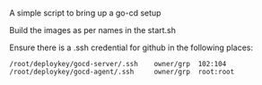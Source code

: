 A simple script to bring up a go-cd setup

Build the images as per names in the start.sh

Ensure there is a .ssh credential for github in the following places:

    /root/deploykey/gocd-server/.ssh    owner/grp  102:104
    /root/deploykey/gocd-agent/.ssh     owner/grp  root:root
